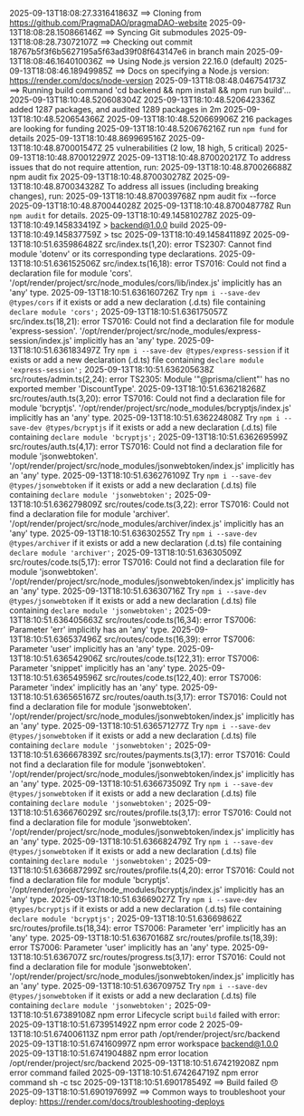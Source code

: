 2025-09-13T18:08:27.331641863Z ==> Cloning from https://github.com/PragmaDAO/pragmaDAO-website
2025-09-13T18:08:28.150866146Z ==> Syncing Git submodules
2025-09-13T18:08:28.73072107Z ==> Checking out commit 18767b5f3f6b5627195a5f63ad39f08f643147e6 in branch main
2025-09-13T18:08:46.164010036Z ==> Using Node.js version 22.16.0 (default)
2025-09-13T18:08:46.18949985Z ==> Docs on specifying a Node.js version: https://render.com/docs/node-version
2025-09-13T18:08:48.046754173Z ==> Running build command 'cd backend && npm install && npm run build'...
2025-09-13T18:10:48.520608304Z 
2025-09-13T18:10:48.520642336Z added 1287 packages, and audited 1289 packages in 2m
2025-09-13T18:10:48.520654366Z 
2025-09-13T18:10:48.520669906Z 216 packages are looking for funding
2025-09-13T18:10:48.520676216Z   run `npm fund` for details
2025-09-13T18:10:48.869969516Z 
2025-09-13T18:10:48.870001547Z 25 vulnerabilities (2 low, 18 high, 5 critical)
2025-09-13T18:10:48.870012297Z 
2025-09-13T18:10:48.870020217Z To address issues that do not require attention, run:
2025-09-13T18:10:48.870026688Z   npm audit fix
2025-09-13T18:10:48.870030278Z 
2025-09-13T18:10:48.870034328Z To address all issues (including breaking changes), run:
2025-09-13T18:10:48.870039768Z   npm audit fix --force
2025-09-13T18:10:48.870044028Z 
2025-09-13T18:10:48.870048778Z Run `npm audit` for details.
2025-09-13T18:10:49.145810278Z 
2025-09-13T18:10:49.145833419Z > backend@1.0.0 build
2025-09-13T18:10:49.145837759Z > tsc
2025-09-13T18:10:49.145841189Z 
2025-09-13T18:10:51.635986482Z src/index.ts(1,20): error TS2307: Cannot find module 'dotenv' or its corresponding type declarations.
2025-09-13T18:10:51.636152506Z src/index.ts(16,18): error TS7016: Could not find a declaration file for module 'cors'. '/opt/render/project/src/node_modules/cors/lib/index.js' implicitly has an 'any' type.
2025-09-13T18:10:51.636160726Z   Try `npm i --save-dev @types/cors` if it exists or add a new declaration (.d.ts) file containing `declare module 'cors';`
2025-09-13T18:10:51.636175057Z src/index.ts(18,21): error TS7016: Could not find a declaration file for module 'express-session'. '/opt/render/project/src/node_modules/express-session/index.js' implicitly has an 'any' type.
2025-09-13T18:10:51.636183497Z   Try `npm i --save-dev @types/express-session` if it exists or add a new declaration (.d.ts) file containing `declare module 'express-session';`
2025-09-13T18:10:51.636205638Z src/routes/admin.ts(2,24): error TS2305: Module '"@prisma/client"' has no exported member 'DiscountType'.
2025-09-13T18:10:51.636218268Z src/routes/auth.ts(3,20): error TS7016: Could not find a declaration file for module 'bcryptjs'. '/opt/render/project/src/node_modules/bcryptjs/index.js' implicitly has an 'any' type.
2025-09-13T18:10:51.636224808Z   Try `npm i --save-dev @types/bcryptjs` if it exists or add a new declaration (.d.ts) file containing `declare module 'bcryptjs';`
2025-09-13T18:10:51.636269599Z src/routes/auth.ts(4,17): error TS7016: Could not find a declaration file for module 'jsonwebtoken'. '/opt/render/project/src/node_modules/jsonwebtoken/index.js' implicitly has an 'any' type.
2025-09-13T18:10:51.636276109Z   Try `npm i --save-dev @types/jsonwebtoken` if it exists or add a new declaration (.d.ts) file containing `declare module 'jsonwebtoken';`
2025-09-13T18:10:51.636279809Z src/routes/code.ts(3,22): error TS7016: Could not find a declaration file for module 'archiver'. '/opt/render/project/src/node_modules/archiver/index.js' implicitly has an 'any' type.
2025-09-13T18:10:51.63630255Z   Try `npm i --save-dev @types/archiver` if it exists or add a new declaration (.d.ts) file containing `declare module 'archiver';`
2025-09-13T18:10:51.63630509Z src/routes/code.ts(5,17): error TS7016: Could not find a declaration file for module 'jsonwebtoken'. '/opt/render/project/src/node_modules/jsonwebtoken/index.js' implicitly has an 'any' type.
2025-09-13T18:10:51.63630716Z   Try `npm i --save-dev @types/jsonwebtoken` if it exists or add a new declaration (.d.ts) file containing `declare module 'jsonwebtoken';`
2025-09-13T18:10:51.636405663Z src/routes/code.ts(16,34): error TS7006: Parameter 'err' implicitly has an 'any' type.
2025-09-13T18:10:51.636537496Z src/routes/code.ts(16,39): error TS7006: Parameter 'user' implicitly has an 'any' type.
2025-09-13T18:10:51.636542906Z src/routes/code.ts(122,31): error TS7006: Parameter 'snippet' implicitly has an 'any' type.
2025-09-13T18:10:51.636549596Z src/routes/code.ts(122,40): error TS7006: Parameter 'index' implicitly has an 'any' type.
2025-09-13T18:10:51.636565167Z src/routes/oauth.ts(3,17): error TS7016: Could not find a declaration file for module 'jsonwebtoken'. '/opt/render/project/src/node_modules/jsonwebtoken/index.js' implicitly has an 'any' type.
2025-09-13T18:10:51.636571277Z   Try `npm i --save-dev @types/jsonwebtoken` if it exists or add a new declaration (.d.ts) file containing `declare module 'jsonwebtoken';`
2025-09-13T18:10:51.636667839Z src/routes/payments.ts(3,17): error TS7016: Could not find a declaration file for module 'jsonwebtoken'. '/opt/render/project/src/node_modules/jsonwebtoken/index.js' implicitly has an 'any' type.
2025-09-13T18:10:51.636673509Z   Try `npm i --save-dev @types/jsonwebtoken` if it exists or add a new declaration (.d.ts) file containing `declare module 'jsonwebtoken';`
2025-09-13T18:10:51.636676029Z src/routes/profile.ts(3,17): error TS7016: Could not find a declaration file for module 'jsonwebtoken'. '/opt/render/project/src/node_modules/jsonwebtoken/index.js' implicitly has an 'any' type.
2025-09-13T18:10:51.636682479Z   Try `npm i --save-dev @types/jsonwebtoken` if it exists or add a new declaration (.d.ts) file containing `declare module 'jsonwebtoken';`
2025-09-13T18:10:51.636687299Z src/routes/profile.ts(4,20): error TS7016: Could not find a declaration file for module 'bcryptjs'. '/opt/render/project/src/node_modules/bcryptjs/index.js' implicitly has an 'any' type.
2025-09-13T18:10:51.63669027Z   Try `npm i --save-dev @types/bcryptjs` if it exists or add a new declaration (.d.ts) file containing `declare module 'bcryptjs';`
2025-09-13T18:10:51.63669862Z src/routes/profile.ts(18,34): error TS7006: Parameter 'err' implicitly has an 'any' type.
2025-09-13T18:10:51.63670168Z src/routes/profile.ts(18,39): error TS7006: Parameter 'user' implicitly has an 'any' type.
2025-09-13T18:10:51.636707Z src/routes/progress.ts(3,17): error TS7016: Could not find a declaration file for module 'jsonwebtoken'. '/opt/render/project/src/node_modules/jsonwebtoken/index.js' implicitly has an 'any' type.
2025-09-13T18:10:51.63670975Z   Try `npm i --save-dev @types/jsonwebtoken` if it exists or add a new declaration (.d.ts) file containing `declare module 'jsonwebtoken';`
2025-09-13T18:10:51.67389108Z npm error Lifecycle script `build` failed with error:
2025-09-13T18:10:51.673951492Z npm error code 2
2025-09-13T18:10:51.674006113Z npm error path /opt/render/project/src/backend
2025-09-13T18:10:51.674160997Z npm error workspace backend@1.0.0
2025-09-13T18:10:51.674190488Z npm error location /opt/render/project/src/backend
2025-09-13T18:10:51.674219208Z npm error command failed
2025-09-13T18:10:51.674264719Z npm error command sh -c tsc
2025-09-13T18:10:51.690178549Z ==> Build failed 😞
2025-09-13T18:10:51.690197699Z ==> Common ways to troubleshoot your deploy: https://render.com/docs/troubleshooting-deploys